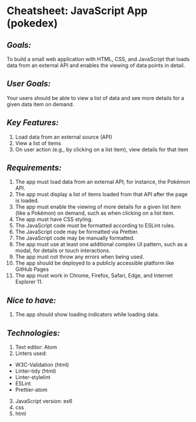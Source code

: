 #  **Cheatsheet: JavaScript App (pokedex)**

##  *Goals:*
To build a small web application with HTML, CSS, and JavaScript that loads data from an external API and enables the viewing of data points in detail.

##  *User Goals:*
Your users should be able to view a list of data and see more details for a given data item on demand.

##  *Key Features:*
1. Load data from an external source (API)
2. View a list of items
3. On user action (e.g., by clicking on a list item), view details for that item

##  *Requirements:*
1. The app must load data from an external API; for instance, the Pokémon API.
2. The app must display a list of items loaded from that API after the page is loaded.
3. The app must enable the viewing of more details for a given list item (like a Pokémon) on
  demand, such as when clicking on a list item.
4. The app must have CSS styling.
5. The JavaScript code must be formatted according to ESLint rules.
6. The JavaScript code may be formatted via Prettier.
7. The JavaScript code may be manually formatted.
8. The app must use at least one additional complex UI pattern, such as a modal, for details or
  touch interactions.
9. The app must not throw any errors when being used.
10. The app should be deployed to a publicly accessible platform like GitHub Pages
11. The app must work in Chrome, Firefox, Safari, Edge, and Internet Explorer 11.

##  *Nice to have:*
1. The app should show loading indicators while loading data.

##  *Technologies:*
1. Text editor: Atom
2. Linters used:
  -  W3C-Validation (html)
  -  Linter-tidy (html)
  -  Linter-stylelint
  - ESLint
  - Prettier-atom
3. JavaScript version: es6
4. css
5. html
